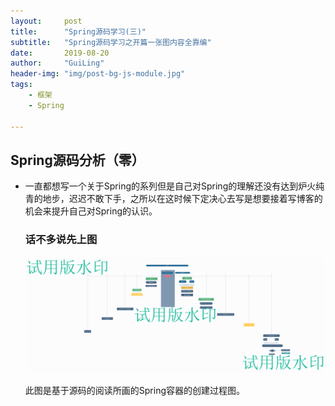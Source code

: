 ```yaml
---
layout:     post
title:      "Spring源码学习(三)"
subtitle:   "Spring源码学习之开篇一张图内容全靠编"
date:       2019-08-20
author:     "GuiLing"
header-img: "img/post-bg-js-module.jpg"
tags:
    - 框架
    - Spring

---
```


## Spring源码分析（零）

- 一直都想写一个关于Spring的系列但是自己对Spring的理解还没有达到炉火纯青的地步，迟迟不敢下手，之所以在这时候下定决心去写是想要接着写博客的机会来提升自己对Spring的认识。

  ###  话不多说先上图

  ![](\img\spring\2018\12\3jjgq1mqjsj2brmfo1tdlp22vv.png)

  此图是基于源码的阅读所画的Spring容器的创建过程图。
